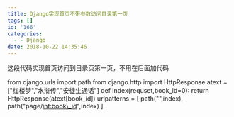 ```yaml
---
title: Django实现首页不带参数访问目录第一页
tags: []
id: '166'
categories:
  - - Django
date: 2018-10-22 14:35:46
---
```


这段代码实现首页访问到目录页第一页，不用在后面加代码

from django.urls import path
from django.http import HttpResponse
atext = \["红楼梦","水浒传","安徒生通话"\]
def index(requset,book\_id=0):
    return HttpResponse(atext\[book\_id\])
urlpatterns = \[
    path("",index),
    path("page/<int:book\_id>",index)
\]